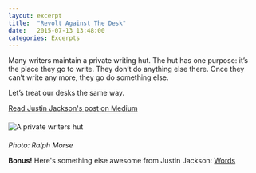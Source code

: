 ```yaml
---
layout: excerpt
title:  "Revolt Against The Desk"
date:   2015-07-13 13:48:00
categories: Excerpts
---
```


Many writers maintain a private writing hut. The hut has one purpose: it’s the place they go to write. They don’t do anything else there. Once they can’t write any more, they go do something else.

Let’s treat our desks the same way.

[Read Justin Jackson's post on Medium](https://medium.com/@mijustin/things-ive-quit-doing-at-my-desk-b9cfd73d44e7)

<img src="https://d262ilb51hltx0.cloudfront.net/max/1240/1*0tUbUaSSeT5KTKLHyCjbfQ.jpeg" alt="A private writers hut" style="max-width: 50%; display: block; margin: 20px 0;" />

_Photo: Ralph Morse_

**Bonus!** Here's something else awesome from Justin Jackson: [Words](http://justinjackson.ca/words.html)
